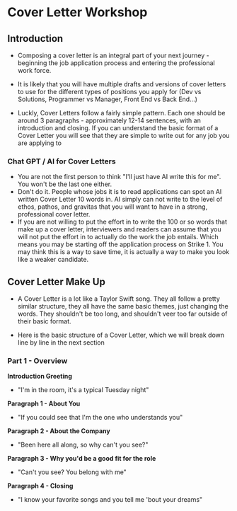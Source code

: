 # Cover Letter  Workshop

##  Introduction

- Composing a cover letter is an integral part of your next journey - beginning the job application process and entering the professional work force.

- It is likely that you will have multiple drafts and versions of cover letters to use for the different types of positions you apply for (Dev vs Solutions, Programmer vs Manager, Front End vs Back End...)

- Luckly, Cover Letters follow a fairly simple pattern. Each one should be around 3 paragraphs - approximately 12-14 sentences, with an introduction and closing. If you can understand the  basic format of a Cover Letter you will see that they are simple to write out for any job you are applying to

### Chat GPT / AI for Cover Letters
- You are not the first person to think "I'll just have AI write this for me". You won't be the last one either.
- Don't do it. People whose jobs it is to read applications can spot an AI written Cover Letter 10 words in. AI simply can not write to the level of ethos, pathos, and gravitas that you will want to have in a strong, professional cover letter.
- If you are not willing to put the effort in to write the 100 or so words that make up a cover letter, interviewers and readers can assume that you will not put the effort in to actually do the work the job entails. Which means you may be starting off the application process on Strike 1. You may think this is a way to save time, it is actually a way to make you look like a weaker candidate.


## Cover Letter Make Up
- A Cover Letter is a lot like a Taylor Swift song. They all follow a pretty similar structure, they all have the same basic themes, just changing the words. They shouldn't be too long, and shouldn't veer too far outside of their basic format.

- Here is the basic structure of a Cover Letter, which we will break down line by line in the next section

### Part 1 - Overview 


**Introduction Greeting**
 - "I'm in the room, it's a typical Tuesday night"

**Paragraph 1 - About You**
 - "If you could see that I'm the one who understands you"

**Paragraph 2 - About the Company**
- "Been here all along, so why can't you see?"

**Paragraph 3 - Why you'd be a good fit for the role**
- "Can't you see? You belong with me"

**Paragraph 4 - Closing**
- "I know your favorite songs and you tell me 'bout your dreams"


